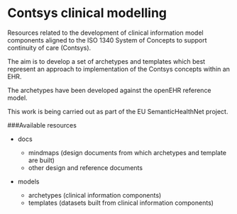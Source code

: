 Contsys clinical modelling
==========================

Resources related to the development of clinical information model components aligned to the ISO 1340 System of Concepts to support continuity of care (Contsys).

The aim is to develop a set of archetypes and templates which best represent an approach to implementation of the Contsys concepts within an EHR. 

The archetypes have been developed against the openEHR reference model.

This work is being carried out as part of the EU SemanticHealthNet project.

###Available resources

* docs
  * mindmaps (design documents from which archetypes and template are built)
  * other design and reference documents
  
* models
  * archetypes (clinical information components)
  * templates (datasets built from clinical information components)
  
